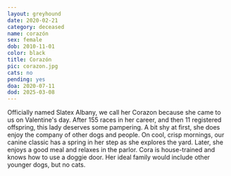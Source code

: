 ```yaml
---
layout: greyhound
date: 2020-02-21
category: deceased
name: corazón
sex: female
dob: 2010-11-01
color: black
title: Corazón
pic: corazon.jpg
cats: no
pending: yes
doa: 2020-07-11
dod: 2025-03-08
---
```

Officially named Slatex Albany, we call her Corazon because she came to us on Valentine's day.  After 155 races in her career, and then 11 registered offspring, this lady deserves some pampering. A bit shy at first, she does enjoy the company of other dogs and people. On cool, crisp mornings, our canine classic has a spring in her step as she explores the yard. Later, she enjoys a good meal and relaxes in the parlor. Cora is house-trained and knows how to use a doggie door. 
Her ideal family would include other younger dogs, but no cats.
